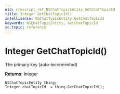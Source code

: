 ```yaml
---
uid: crmscript_ref_NSChatTopicEntity_GetChatTopicId
title: Integer GetChatTopicId()
intellisense: NSChatTopicEntity.GetChatTopicId
keywords: NSChatTopicEntity, GetChatTopicId
so.topic: reference
---
```


# Integer GetChatTopicId()

The primary key (auto-incremented)

**Returns:** Integer

```crmscript
NSChatTopicEntity thing;
Integer chatTopicId  = thing.GetChatTopicId();
```

